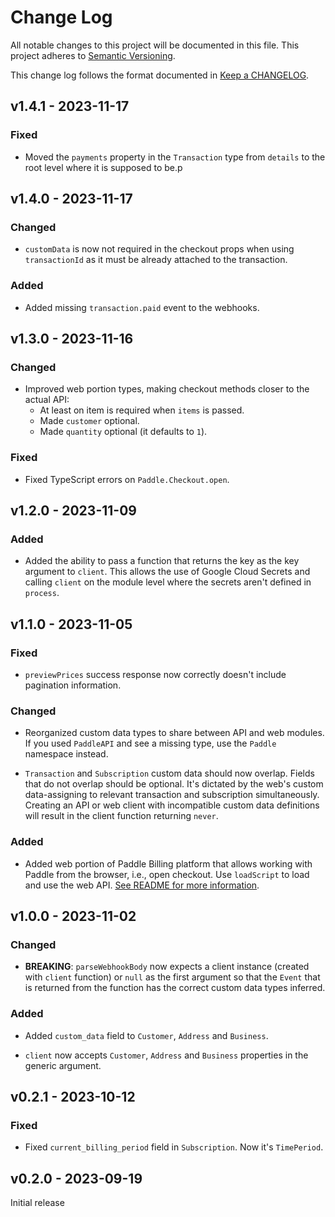 # Change Log

All notable changes to this project will be documented in this file.
This project adheres to [Semantic Versioning].

This change log follows the format documented in [Keep a CHANGELOG].

[semantic versioning]: http://semver.org/
[keep a changelog]: http://keepachangelog.com/

## v1.4.1 - 2023-11-17

### Fixed

- Moved the `payments` property in the `Transaction` type from `details` to the root level where it is supposed to be.p

## v1.4.0 - 2023-11-17

### Changed

- `customData` is now not required in the checkout props when using `transactionId` as it must be already attached to the transaction.

### Added

- Added missing `transaction.paid` event to the webhooks.

## v1.3.0 - 2023-11-16

### Changed

- Improved web portion types, making checkout methods closer to the actual API:
  - At least on item is required when `items` is passed.
  - Made `customer` optional.
  - Made `quantity` optional (it defaults to `1`).

### Fixed

- Fixed TypeScript errors on `Paddle.Checkout.open`.

## v1.2.0 - 2023-11-09

### Added

- Added the ability to pass a function that returns the key as the key argument to `client`. This allows the use of Google Cloud Secrets and calling `client` on the module level where the secrets aren't defined in `process`.

## v1.1.0 - 2023-11-05

### Fixed

- `previewPrices` success response now correctly doesn't include pagination information.

### Changed

- Reorganized custom data types to share between API and web modules. If you used `PaddleAPI` and see a missing type, use the `Paddle` namespace instead.

- `Transaction` and `Subscription` custom data should now overlap. Fields that do not overlap should be optional. It's dictated by the web's custom data-assigning to relevant transaction and subscription simultaneously. Creating an API or web client with incompatible custom data definitions will result in the client function returning `never`.

### Added

- Added web portion of Paddle Billing platform that allows working with Paddle from the browser, i.e., open checkout. Use `loadScript` to load and use the web API. [See README for more information](#web).

## v1.0.0 - 2023-11-02

### Changed

- **BREAKING**: `parseWebhookBody` now expects a client instance (created with `client` function) or `null` as the first argument so that the `Event` that is returned from the function has the correct custom data types inferred.

### Added

- Added `custom_data` field to `Customer`, `Address` and `Business`.

- `client` now accepts `Customer`, `Address` and `Business` properties in the generic argument.

## v0.2.1 - 2023-10-12

### Fixed

- Fixed `current_billing_period` field in `Subscription`. Now it's `TimePeriod`.

## v0.2.0 - 2023-09-19

Initial release
